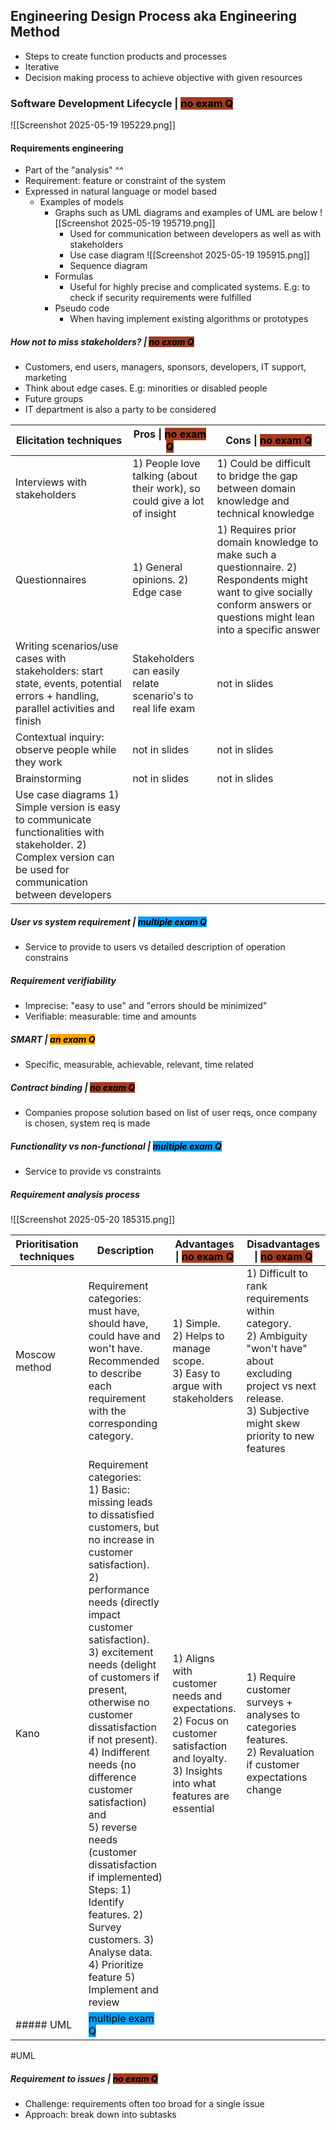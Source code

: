 ## Engineering Design Process aka Engineering Method 
- Steps to create function products and processes
- Iterative
- Decision making process to achieve objective with given resources
### Software Development Lifecycle | <mark style="background: #A33B20;">no exam Q</mark>
![[Screenshot 2025-05-19 195229.png]]
#### Requirements engineering 
- Part of the "analysis" ^^
- Requirement: feature or constraint of the system 
- Expressed in natural language or model based
	- Examples of models
		- Graphs such as UML diagrams and examples of UML are below
			![[Screenshot 2025-05-19 195719.png]]
			- Used for communication between developers as well as with stakeholders
			- Use case diagram
			![[Screenshot 2025-05-19 195915.png]]
			- Sequence diagram
		- Formulas
			- Useful for highly precise and complicated systems. E.g: to check if security requirements were fulfilled
		- Pseudo code
			- When having implement existing algorithms or prototypes
##### How not to miss stakeholders? | <mark style="background: #A33B20;">no exam Q</mark>
- Customers, end users, managers, sponsors, developers, IT support, marketing
- Think about edge cases. E.g: minorities or disabled people
- Future groups
- IT department is also a party to be considered 

| Elicitation techniques                                                                                                                                           | Pros \| <mark style="background: #A33B20;">no exam Q</mark>               | Cons \| <mark style="background: #A33B20;">no exam Q</mark>                                                                                                                |
| ---------------------------------------------------------------------------------------------------------------------------------------------------------------- | ------------------------------------------------------------------------- | -------------------------------------------------------------------------------------------------------------------------------------------------------------------------- |
| Interviews with stakeholders                                                                                                                                     | 1) People love talking (about their work), so could give a lot of insight | 1) Could be difficult to bridge the gap between domain knowledge and technical knowledge                                                                                   |
| Questionnaires                                                                                                                                                   | 1) General opinions. 2) Edge case                                         | 1) Requires prior domain knowledge to make such a questionnaire. 2) Respondents might want to give socially conform answers or questions might lean into a specific answer |
| Writing scenarios/use cases with stakeholders: start state, events, potential errors + handling, parallel activities and finish                                  | Stakeholders can easily relate scenario's to real life exam               | not in slides                                                                                                                                                              |
| Contextual inquiry: observe people while they work                                                                                                               | not in slides                                                             | not in slides                                                                                                                                                              |
| Brainstorming                                                                                                                                                    | not in slides                                                             | not in slides                                                                                                                                                              |
| Use case diagrams 1) Simple version is easy to communicate functionalities with stakeholder. 2) Complex version can be used for communication between developers |                                                                           |                                                                                                                                                                            |

##### User vs system requirement | <mark style="background: #009FFD;">multiple exam Q</mark>
- Service to provide to users vs detailed description of operation constrains
#####  Requirement verifiability 
- Imprecise: "easy to use" and "errors should be minimized"
- Verifiable: measurable: time and amounts
##### SMART | <mark style="background: #FFA400;">an exam Q</mark>
- Specific, measurable, achievable, relevant, time related
##### Contract binding | <mark style="background: #A33B20;">no exam Q</mark>
- Companies propose solution based on list of user reqs, once company is chosen, system req is made
##### Functionality vs non-functional  | <mark style="background: #009FFD;">multiple exam Q</mark>
- Service to provide vs constraints
##### Requirement analysis process 
![[Screenshot 2025-05-20 185315.png]]

| Prioritisation techniques | Description                                                                                                                                                                                                                                                                                                                                                                                                                                                                                                                                                      | Advantages \| <mark style="background: #A33B20;">no exam Q</mark>                                                                                   | Disadvantages \| <mark style="background: #A33B20;">no exam Q</mark>                                                                                                            |
| ------------------------- | ---------------------------------------------------------------------------------------------------------------------------------------------------------------------------------------------------------------------------------------------------------------------------------------------------------------------------------------------------------------------------------------------------------------------------------------------------------------------------------------------------------------------------------------------------------------- | --------------------------------------------------------------------------------------------------------------------------------------------------- | ------------------------------------------------------------------------------------------------------------------------------------------------------------------------------- |
| Moscow method             | Requirement categories: must have, should have, could have and won't have. Recommended to describe each requirement with the corresponding category.                                                                                                                                                                                                                                                                                                                                                                                                             | 1) Simple. <br>2) Helps to manage scope. <br>3) Easy to argue with stakeholders                                                                     | 1) Difficult to rank requirements within category. <br>2) Ambiguity "won't have" about excluding project vs next release. <br>3) Subjective might skew priority to new features |
| Kano                      | Requirement categories: <br>1) Basic: missing leads to dissatisfied customers, but no increase in customer satisfaction). <br>2)  performance needs (directly impact customer satisfaction). <br>3) excitement needs (delight of customers if present, otherwise no customer dissatisfaction if not present). <br>4) Indifferent needs (no difference customer satisfaction) and <br>5) reverse needs (customer dissatisfaction if implemented) Steps: 1) Identify features. 2) Survey customers. 3) Analyse data. 4) Prioritize feature 5) Implement and review | 1) Aligns with customer needs and expectations. <br>2) Focus on customer satisfaction and loyalty. <br>3) Insights into what features are essential | 1) Require customer surveys + analyses to categories features. <br>2) Revaluation if customer expectations change                                                               |
##### UML | <mark style="background: #009FFD;">multiple exam Q</mark>
#UML 
##### Requirement to issues | <mark style="background: #A33B20;">no exam Q</mark>
- Challenge: requirements often too broad for a single issue
- Approach: break down into subtasks

